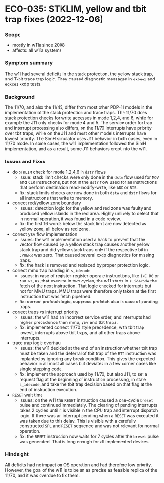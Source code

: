 # ECO-035:  STKLIM, yellow and tbit trap fixes (2022-12-06)

### Scope
- mostly in w11a since 2008
- affects: all w11a systems

### Symptom summary
The w11 had several deficits in the stack protection, the yellow stack trap,
and T-bit trace trap logic. They caused diagnostic messages in `ekbee1` and
`eqkce1` xxdp tests.

### Background
The 11/70, and also the 11/45, differ from most other PDP-11 models in the
implementation of the stack protection and trace traps.
The 11/70 does stack protection checks for write accesses in mode 1,2,4, and 6,
while for example the J11 only checks for mode 4 and 5.
The service order for trap and interrupt processing also differs, on the 11/70
interrupts have priority over tbit traps, while on the J11 and most other
models interrupts have lowest priority.
The SimH simulator uses J11 behavior in both cases, even in 11/70 mode.
In some cases, the w11 implementation followed the SimH implementation, and
as a result, some J11 behaviors crept into the w11.

### Issues and Fixes
- do `STKLIM` check for mode 1,2,4,6 in `dstr` flows
  - issue: stack limit checks were only done in the `dstw` flow used for `MOV`
    and `CLR` instructions, but not in the `dstr` flow used for all instructions
    that perform destination read-modify-write, like `ADD` or `BIS`.
  - fix: stack limits checks are now done in both `dstw` and `dstr` flows for
    all instructions that write to memory.
- correct red/yellow zone boundary
  - issues: detection logic for the yellow and red zone was faulty and produced
      yellow islands in the red area. Highly unlikely to detect that in normal
      operation, it was found in a code review.
  - fix: the first 16 words below the stack limit are now detected as yellow
      zone, all below as red zone.  
- correct ysv flow implementation
  - issues: the w11 implementation used a hack to prevent that the vector flow
      caused by a yellow stack trap causes another yellow stack trap and did
      yellow stack traps only if the respective bit in `CPUERR` was zero.
      That caused several xxdp diagnostics for missing traps.
  - fix: the hack is removed and replaced by proper protection logic.
- correct mmu trap handing in `s_idecode`
  - issues: in case of register-register operate instructions, like `INC R0`
      or `ADD R1,R2`, that execute in two cycles, the w11 starts in `s_idecode`
      the fetch of the next instruction. That logic checked for interrupts but
      not for MMU traps. MMU traps were therefore only taken at the first
      instruction that was fetch pipelined.
  - fix: correct prefetch logic, suppress prefetch also in case of pending
      traps.
- correct traps vs interrupt priority
  - issues: the w11 had an incorrect service order, and interrupts had higher
      precedence than mmu, ysv and tbit traps.
  - fix: implemented correct 11/70 style precedence, with tbit trap lowest,
      interrupts above tbit traps, and all other traps above interrupts.
- trace trap logic overhaul
  - issues: the w11 decided at the end of an instruction whether tbit trap
      must be taken and the deferral of tbit trap of the `RTT` instruction
      was implanted by ignoring any break condition. This gives the expected
      behavior in all most all cases but deviates in a few corner cases like
      single stepping code.
  - fix: implement the approach used by 11/70, but also J11, to set a request
      flag at the beginning of instruction processing, in state `s_idecode`,
      and take the tbit trap decision based on that flag at the end of
      instruction execution.
- `RESET` wait time
  - issues: on the w11 the `RESET` instruction caused a one-cycle `breset`
      pulse and continued immediately. The clearing of pending interrupts takes
      2 cycles until it is visible in the CPU trap and interrupt dispatch logic.
      If there was an interrupt pending when a `RESET` was executed it was
      taken due to this delay. This is visible with a carefully constructed
      `SPL` and `RESET` sequence and was not relevant for normal operation.
  - fix: the `RESET` instruction now waits for 7 cycles after the `breset`
      pulse was generated. That is long enough for all implemented devices.

### Hindsight
All deficits had no impact on OS operation and had therefore low priority.
However, the goal of the w11 is to be an as precise as feasible replica of
the 11/70, and it was overdue to fix them.
